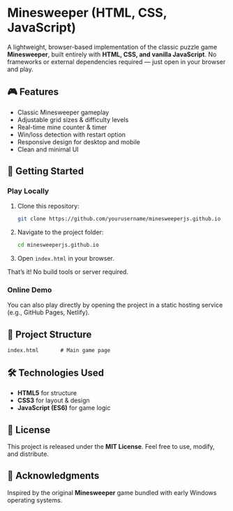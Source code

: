 # Minesweeper (HTML, CSS, JavaScript)

A lightweight, browser-based implementation of the classic puzzle game **Minesweeper**, built entirely with **HTML, CSS, and vanilla JavaScript**. No frameworks or external dependencies required — just open in your browser and play.

## 🎮 Features

* Classic Minesweeper gameplay
* Adjustable grid sizes & difficulty levels
* Real-time mine counter & timer
* Win/loss detection with restart option
* Responsive design for desktop and mobile
* Clean and minimal UI

## 🚀 Getting Started

### Play Locally

1. Clone this repository:

   ```bash
   git clone https://github.com/yourusername/minesweeperjs.github.io
   ```
2. Navigate to the project folder:

   ```bash
   cd minesweeperjs.github.io
   ```
3. Open `index.html` in your browser.

That’s it! No build tools or server required.

### Online Demo

You can also play directly by opening the project in a static hosting service (e.g., GitHub Pages, Netlify).

## 📂 Project Structure

```
index.html       # Main game page
```

## 🛠️ Technologies Used

* **HTML5** for structure
* **CSS3** for layout & design
* **JavaScript (ES6)** for game logic

## 📜 License

This project is released under the **MIT License**. Feel free to use, modify, and distribute.

## 🙌 Acknowledgments

Inspired by the original **Minesweeper** game bundled with early Windows operating systems.
